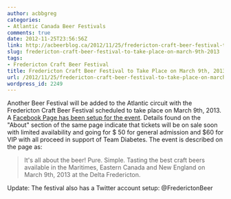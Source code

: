 ```yaml
---
author: acbbgreg
categories:
- Atlantic Canada Beer Festivals
comments: true
date: 2012-11-25T23:56:56Z
link: http://acbeerblog.ca/2012/11/25/fredericton-craft-beer-festival-to-take-place-on-march-9th-2013/
slug: fredericton-craft-beer-festival-to-take-place-on-march-9th-2013
tags:
- Fredericton Craft Beer Festival
title: Fredericton Craft Beer Festival to Take Place on March 9th, 2013
url: /2012/11/25/fredericton-craft-beer-festival-to-take-place-on-march-9th-2013/
wordpress_id: 2249
---
```


Another Beer Festival will be added to the Atlantic circuit with the Fredericton Craft Beer Festival scheduled to take place on March 9th, 2013.  A [Facebook Page has been setup for the event](http://www.facebook.com/FrederictonCraftBeerFestival).  Details found on the "About" section of the same page indicate that tickets will be on sale soon with limited availability and going for $ 50 for general admission and $60 for VIP with all proceed in support of Team Diabetes.   The event is described on the page as:


<blockquote>It's all about the beer! Pure. Simple. Tasting the best craft beers available in the Maritimes, Eastern Canada and New England on March 9th, 2013 at the Delta Fredericton.</blockquote>


Update:  The festival also has a Twitter account setup:  @FrederictonBeer
